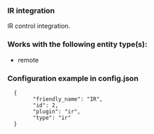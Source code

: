 ### IR integration
IR control integration.

### Works with the following entity type(s):
- remote

### Configuration example in config.json
      {
            "friendly_name": "IR",
            "id": 2,
            "plugin": "ir",
            "type": "ir"
      }
